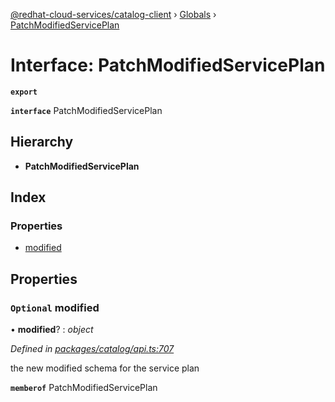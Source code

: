 [@redhat-cloud-services/catalog-client](../README.md) › [Globals](../globals.md) › [PatchModifiedServicePlan](patchmodifiedserviceplan.md)

# Interface: PatchModifiedServicePlan

**`export`** 

**`interface`** PatchModifiedServicePlan

## Hierarchy

* **PatchModifiedServicePlan**

## Index

### Properties

* [modified](patchmodifiedserviceplan.md#optional-modified)

## Properties

### `Optional` modified

• **modified**? : *object*

*Defined in [packages/catalog/api.ts:707](https://github.com/RedHatInsights/javascript-clients/blob/master/packages/catalog/api.ts#L707)*

the new modified schema for the service plan

**`memberof`** PatchModifiedServicePlan
